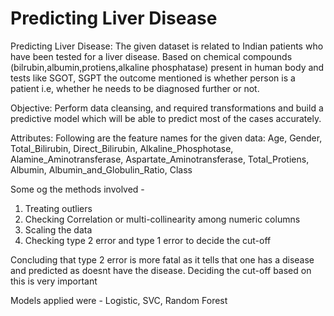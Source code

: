 # Predicting Liver Disease

Predicting Liver Disease:
The given dataset is related to Indian patients who have been tested for a liver disease. Based on chemical compounds (bilrubin,albumin,protiens,alkaline phosphatase) present in human body and tests like SGOT, SGPT the outcome mentioned is whether person is a patient i.e, whether he needs to be diagnosed further or not.

Objective:
Perform data cleansing, and required transformations and build a predictive model which will be able to predict most of the cases accurately.

Attributes:
Following are the feature names for the given data: Age, Gender, Total_Bilirubin, Direct_Bilirubin, Alkaline_Phosphotase, Alamine_Aminotransferase, Aspartate_Aminotransferase, Total_Protiens, Albumin, Albumin_and_Globulin_Ratio, Class

Some og the methods involved - 
1. Treating outliers
2. Checking Correlation or multi-collinearity among numeric columns
3. Scaling the data
4. Checking type 2 error and type 1 error to decide the cut-off

Concluding that type 2 error is more fatal as it tells that one has a disease and predicted as doesnt have the disease. Deciding the cut-off based on this is very important

Models applied were - Logistic, SVC, Random Forest
